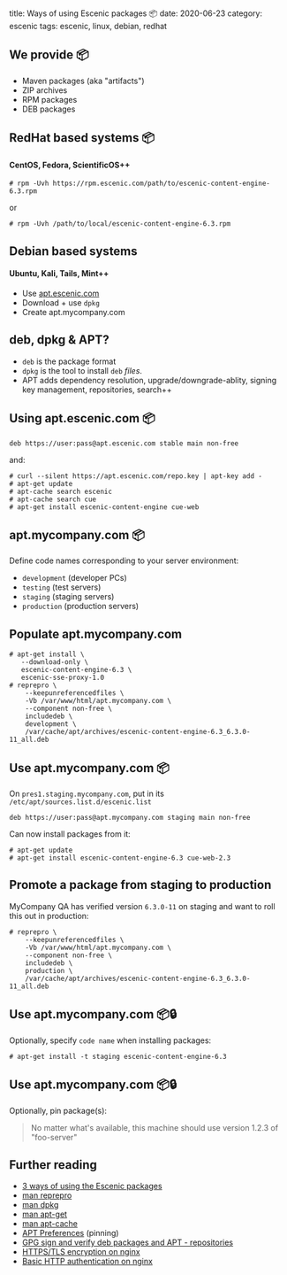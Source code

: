 title: Ways of using Escenic packages 📦
date: 2020-06-23
category: escenic
tags: escenic, linux, debian, redhat

## We provide 📦

- Maven packages (aka "artifacts")
- ZIP archives
- RPM packages
- DEB packages

## RedHat based systems 📦
#### CentOS, Fedora, ScientificOS++

```text
# rpm -Uvh https://rpm.escenic.com/path/to/escenic-content-engine-6.3.rpm
```
or

```text
# rpm -Uvh /path/to/local/escenic-content-engine-6.3.rpm
```

## Debian based systems 
#### Ubuntu, Kali, Tails, Mint++

- Use [apt.escenic.com](http://apt.escenic.com)
- Download + use `dpkg`
- Create apt.mycompany.com

## deb, dpkg & APT?

- `deb` is the package format
- `dpkg` is the tool to install `deb` _files_.
- APT adds dependency resolution, upgrade/downgrade-ablity, signing
  key management, repositories, search++

## Using apt.escenic.com 📦

```text
deb https://user:pass@apt.escenic.com stable main non-free
```

and:
```text
# curl --silent https://apt.escenic.com/repo.key | apt-key add -
# apt-get update 
# apt-cache search escenic
# apt-cache search cue
# apt-get install escenic-content-engine cue-web
```

## apt.mycompany.com 📦

Define code names corresponding to your server environment:

- `development` (developer PCs) 
- `testing` (test servers)
- `staging` (staging servers)
- `production` (production servers)

## Populate apt.mycompany.com

```
# apt-get install \
   --download-only \
   escenic-content-engine-6.3 \
   escenic-sse-proxy-1.0
# reprepro \
    --keepunreferencedfiles \
    -Vb /var/www/html/apt.mycompany.com \
    --component non-free \
    includedeb \
    development \
    /var/cache/apt/archives/escenic-content-engine-6.3_6.3.0-11_all.deb
```


## Use apt.mycompany.com 📦

On `pres1.staging.mycompany.com`, put in its
`/etc/apt/sources.list.d/escenic.list`

```text
deb https://user:pass@apt.mycompany.com staging main non-free
```
Can now install packages from it:
```text
# apt-get update
# apt-get install escenic-content-engine-6.3 cue-web-2.3
```

## Promote a package from staging to production

MyCompany QA has verified version `6.3.0-11` on staging and want
to roll this out in production:
```text
# reprepro \
    --keepunreferencedfiles \
    -Vb /var/www/html/apt.mycompany.com \
    --component non-free \
    includedeb \
    production \
    /var/cache/apt/archives/escenic-content-engine-6.3_6.3.0-11_all.deb
```

## Use apt.mycompany.com 📦🔒

Optionally, specify `code name` when installing packages:

```text
# apt-get install -t staging escenic-content-engine-6.3
```

## Use apt.mycompany.com 📦🔒

Optionally, pin package(s):

> No matter what's available, this machine should use version 1.2.3 of
> "foo-server"

## Further reading

- [3 ways of using the Escenic packages](http://blogs.escenic.com/rd/2017/3-ways-of-using-the-Escenic-packages)
- [man reprepro](https://mirrorer.alioth.debian.org/reprepro.1.html)
- [man dpkg](https://linux.die.net/man/1/dpkg)
- [man apt-get](https://linux.die.net/man/8/apt-get)
- [man apt-cache](https://linux.die.net/man/8/apt-cache)
- [APT Preferences](https://wiki.debian.org/AptPreferences) (pinning)
- [GPG sign and verify deb packages and APT - repositories](https://blog.packagecloud.io/eng/2014/10/28/howto-gpg-sign-verify-deb-packages-apt-repositories/)
- [HTTPS/TLS encryption on nginx](https://www.nginx.com/resources/admin-guide/nginx-ssl-termination/)
- [Basic HTTP authentication on nginx](https://www.digitalocean.com/community/tutorials/how-to-set-up-basic-http-authentication-with-nginx-on-ubuntu-14-04)
